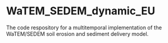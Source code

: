 # WaTEM_SEDEM_dynamic_EU
The code respository for a multitemporal implementation of the WaTEM/SEDEM soil erosion and sediment delivery model.
